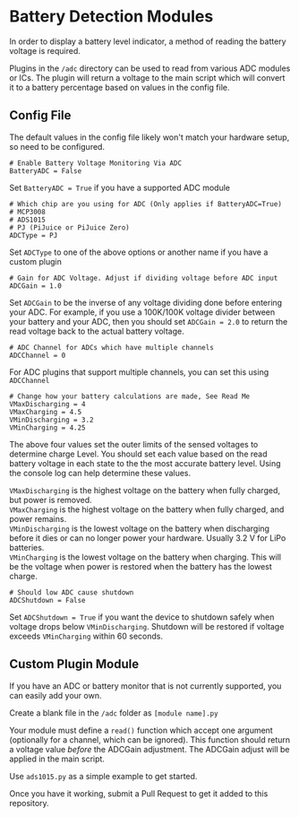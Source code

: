 # Battery Detection Modules

In order to display a battery level indicator, a method of reading the battery voltage is required.

Plugins in the `/adc` directory can be used to read from various ADC modules or ICs. The plugin will return  a voltage to the main script which will convert it to a battery percentage based on values in the config file.

## Config File

The default values in the config file likely won't match your hardware setup, so need to be configured.

```
# Enable Battery Voltage Monitoring Via ADC
BatteryADC = False
```
Set `BatteryADC = True` if you have a supported ADC module

```
# Which chip are you using for ADC (Only applies if BatteryADC=True)
# MCP3008
# ADS1015
# PJ (PiJuice or PiJuice Zero)
ADCType = PJ
```
Set `ADCType` to one of the above options or another name if you have a custom plugin

```
# Gain for ADC Voltage. Adjust if dividing voltage before ADC input
ADCGain = 1.0
```
Set `ADCGain` to be the inverse of any voltage dividing done before entering your ADC. For example, if you use a 100K/100K voltage divider between your battery and your ADC, then you should set `ADCGain = 2.0` to return the read voltage back to the actual battery voltage.

```
# ADC Channel for ADCs which have multiple channels
ADCChannel = 0
```
For ADC plugins that support multiple channels, you can set this using `ADCChannel` 

```
# Change how your battery calculations are made, See Read Me
VMaxDischarging = 4
VMaxCharging = 4.5
VMinDischarging = 3.2
VMinCharging = 4.25
```
The above four values set the outer limits of the sensed voltages to determine charge Level. You should set each value based on the read battery voltage in each state to the the most accurate battery level. Using the console log can help determine these values.

`VMaxDischarging` is the highest voltage on the battery when fully charged, but power is removed.  
`VMaxCharging` is the highest voltage on the battery when fully charged, and power remains.  
`VMinDischarging` is the lowest voltage on the battery when discharging before it dies or can no longer power your hardware. Usually 3.2 V for LiPo batteries.  
`VMinCharging` is the lowest voltage on the battery when charging. This will be the voltage when power is restored when the battery has the lowest charge.

```
# Should low ADC cause shutdown
ADCShutdown = False
```
Set `ADCShutdown = True` if you want the device to shutdown safely when voltage drops below `VMinDischarging`. Shutdown will be restored if voltage exceeds `VMinCharging` within 60 seconds.

## Custom Plugin Module

If you have an ADC or battery monitor that is not currently supported, you can easily add your own.

Create a blank file in the `/adc` folder as `[module name].py`

Your module must define a `read()` function which accept one argument (optionally for a channel, which can be ignored). This function should return a voltage value 
*before* the ADCGain adjustment. The ADCGain adjust will be applied in the main script.

Use `ads1015.py` as a simple example to get started.

Once you have it working, submit a Pull Request to get it added to this repository.
